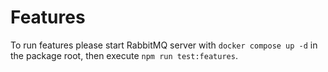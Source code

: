 # Features

To run features please start RabbitMQ server with `docker compose up -d` in the package root, then
execute `npm run test:features`.
